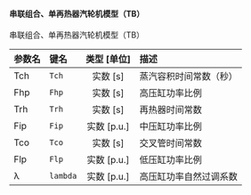 <!--
DO NOT EDIT THIS FILE DIRECTLY.
This file is generated by tools/comp-docs.js.
All changes will be overwritten by regeneration.
-->

<slot class="model-parameters">

#### 串联组合、单再热器汽轮机模型（TB）

串联组合、单再热器汽轮机模型（TB）

| 参数名 | 键名 | 类型 [单位] | 描述 |
|:------ |:---- |:-----------:|:---- |
| Tch | `Tch` | 实数 [s] | 蒸汽容积时间常数（秒） |
| Fhp | `Fhp` | 实数 [s] | 高压缸功率比例 |
| Trh | `Trh` | 实数 [s] | 再热器时间常数 |
| Fip | `Fip` | 实数 [p\.u\.] | 中压缸功率比例 |
| Tco | `Tco` | 实数 [s] | 交叉管时间常数 |
| Flp | `Flp` | 实数 [p\.u\.] | 低压缸功率比例 |
| λ | `lambda` | 实数 [p\.u\.] | 高压缸功率自然过调系数 |


</slot>
